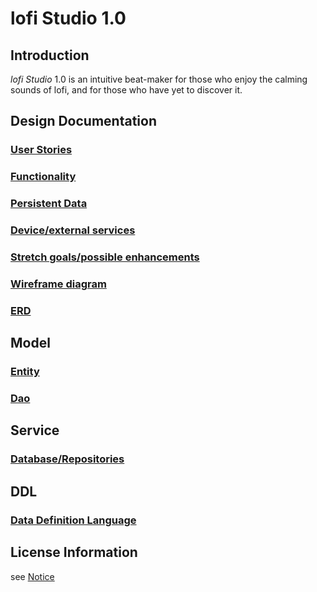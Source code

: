 # lofi Studio 1.0

## Introduction

_lofi Studio_ 1.0 is an intuitive beat-maker for those who enjoy the calming sounds of lofi, and for those who have yet to discover it. 


## Design Documentation

### [User Stories](user-stories.md) 

### [Functionality](Functionality.md) 

### [Persistent Data](persistent-data.md) 

### [Device/external services](device-external-services.md) 
 
### [Stretch goals/possible enhancements](stretch-goals.md) 

### [Wireframe diagram](wireframe.md)

### [ERD](erd.md)

## Model

### [Entity](https://github.com/jdrake16/lofi-studio/tree/master/app/src/main/java/edu/cnm/deepdive/lofistudio/model/entity)

### [Dao](https://github.com/jdrake16/lofi-studio/tree/master/app/src/main/java/edu/cnm/deepdive/lofistudio/model/dao)

## Service

### [Database/Repositories](https://github.com/jdrake16/lofi-studio/tree/master/app/src/main/java/edu/cnm/deepdive/lofistudio/service)

## DDL

### [Data Definition Language](ddl.md)

## License Information

see [Notice](notice.md)